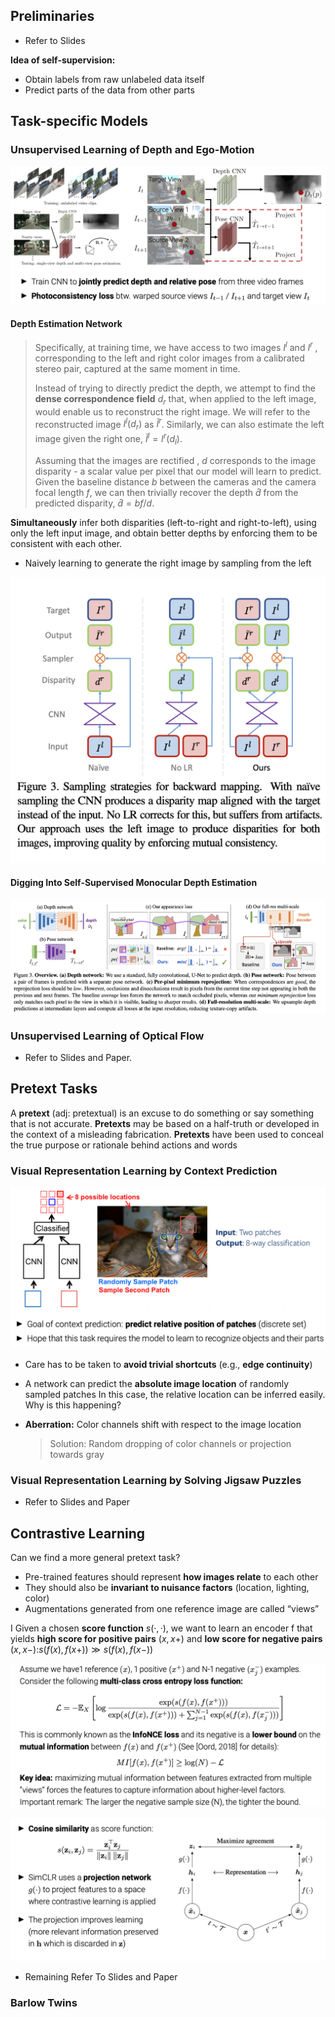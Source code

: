 ## Preliminaries

* Refer to Slides

**Idea of self-supervision:**

* Obtain labels from raw unlabeled data itself 
* Predict parts of the data from other parts

## Task-specific Models

### Unsupervised Learning of Depth and Ego-Motion

![1](1.png)

####  Depth Estimation Network

> Specifically, at training time, we have access to two images $I^l$ and $I^r$ , corresponding to the left and right color images from a calibrated stereo pair, captured at the same moment in time. 
>
> Instead of trying to directly predict the depth, we attempt to find the **dense correspondence field** $d_r$ that, when applied to the left image, would enable us to reconstruct the right image. We will refer to the reconstructed image $I^l(d_r)$ as $\tilde{I}^r$​. Similarly, we can also estimate the left image given the right one, $\tilde{I}^l =I^r(d_l)$.
>
>  Assuming that the images are rectified , $d$ corresponds to the image disparity - a scalar value per pixel that our model will learn to predict. Given the baseline distance $b$ between the cameras and the camera focal length $f$, we can then trivially recover the depth $\hat{d}$ from the predicted disparity, $\hat{d}=bf/d$​​​.

**Simultaneously** infer both disparities (left-to-right and right-to-left), using only the left input image, and obtain better depths by enforcing them to be consistent with each other.

* Naively learning to generate the right image by sampling from the left

![2](2.png)

#### Digging Into Self-Supervised Monocular Depth Estimation

![3](3.png)

### Unsupervised Learning of Optical Flow

* Refer to Slides and Paper.

## Pretext Tasks

A **pretext** (adj: pretextual) is an excuse to do something or say something that is not accurate. **Pretexts** may be based on a half-truth or developed in the context of a misleading fabrication. **Pretexts** have been used to conceal the true purpose or rationale behind actions and words

### Visual Representation Learning by Context Prediction

![4](4.png)

* Care has to be taken to **avoid trivial shortcuts** (e.g., **edge continuity**)

*  A network can predict the **absolute image location** of randomly sampled patches In this case, the relative location can be inferred easily. Why is this happening?

  > 

* **Aberration:** Color channels shift with respect to the image location

  > Solution: Random dropping of color channels or projection towards gray

### Visual Representation Learning by Solving Jigsaw Puzzles

* Refer to Slides and Paper

## Contrastive Learning

Can we find a more general pretext task?

* Pre-trained features should represent **how images relate** to each other
* They should also be **invariant to nuisance factors** (location, lighting, color)
* Augmentations generated from one reference image are called “views”

I Given a chosen **score function** $s(·, ·)$, we want to learn an encoder f that yields **high score for positive pairs** $(x, x+)$ and **low score for negative pairs** $(x, x−)$:$s(f(x), f(x+)) ≫ s(f(x), f(x−))$

![5](5.png)

![6](6.png)

* Remaining Refer To Slides and Paper



### Barlow Twins



